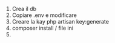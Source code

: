 1. Crea il db
2. Copiare .env e modificare
3. Creare la kay php artisan key:generate
4. composer install / file ini
5. 
